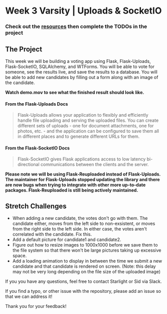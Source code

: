 # Week 3 Varsity | Uploads & SocketIO

### Check out the [resources](https://github.com/flask-django-independent-study/varsity/blob/master/Resources/Week-3.md) then complete the TODOs in the project

## The Project

This week we will be building a voting app using Flask, Flask-Uploads, Flask-SocketIO, SQLAlchemy, and WTForms. You will be able to vote for someone, see the results live, and save the results to a database. You will be able to add new candidates by filling out a form along with an image of the candidate.

**Watch demo.mov to see what the finished result should look like.**

#### From the Flask-Uploads Docs

> Flask-Uploads allows your application to flexibly and efficiently handle file uploading and serving the uploaded files. You can create different sets of uploads - one for document attachments, one for photos, etc. - and the application can be configured to save them all in different places and to generate different URLs for them.

#### From the Flask-SocketIO Docs

> Flask-SocketIO gives Flask applications access to low latency bi-directional communications between the clients and the server.

**Please note we will be using Flask-Reuploaded instead of Flask-Uploads. The maintainer for Flask-Uploads stopped updating the library and there are now bugs when trying to integrate with other more up-to-date packages. Flask-Reuploaded is still being actively maintained.**


## Stretch Challenges

* When adding a new candidate, the votes don't go with them. The candidate either, moves from the left side to non-exsistent, or moves from the right side to the left side. In either case, the votes aren't correlated with the candidate. Fix this.
* Add a default picture for candidate1 and candidate2.
* Figure out how to resize images to 1000x1000 before we save them to the file system so that there won't be large pictures taking up excessive space.
* Add a loading animation to display in between the time we submit a new candidate and that candidate is rendered on screen. (Note: this delay may not be very long depending on the file size of the uploaded image)

If you you have any questions, feel free to contact Starlight or Sid via Slack.

If you find a typo, or other issue with the repository, please add an issue so that we can address it!

Thank you for your feedback!
